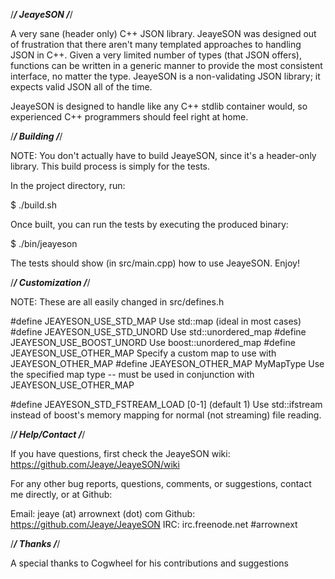 /***************/
    JeayeSON
/***************/

A very sane (header only) C++ JSON library. JeayeSON was designed out of 
frustration that there aren't many templated approaches to handling JSON
in C++. Given a very limited number of types (that JSON offers), functions
can be written in a generic manner to provide the most consistent
interface, no matter the type. JeayeSON is a non-validating JSON library;
it expects valid JSON all of the time.

JeayeSON is designed to handle like any C++ stdlib container would, so
experienced C++ programmers should feel right at home.

/***************/
    Building
/***************/

NOTE: You don't actually have to build JeayeSON, since it's a header-only
library. This build process is simply for the tests.

In the project directory, run:

  $ ./build.sh
  
Once built, you can run the tests by executing the produced binary:

  $ ./bin/jeayeson
  
The tests should show (in src/main.cpp) how to use JeayeSON. Enjoy!

/***************/
  Customization
/***************/

NOTE: These are all easily changed in src/defines.h

#define JEAYESON_USE_STD_MAP
  Use std::map (ideal in most cases)
#define JEAYESON_USE_STD_UNORD
  Use std::unordered_map
#define JEAYESON_USE_BOOST_UNORD
  Use boost::unordered_map
#define JEAYESON_USE_OTHER_MAP
  Specify a custom map to use with JEAYESON_OTHER_MAP
#define JEAYESON_OTHER_MAP MyMapType
  Use the specified map type -- must be used in conjunction with JEAYESON_USE_OTHER_MAP

#define JEAYESON_STD_FSTREAM_LOAD [0-1] (default 1)
  Use std::ifstream instead of boost's memory mapping for normal (not streaming) file reading.

/***************/
  Help/Contact
/***************/

If you have questions, first check the JeayeSON wiki: https://github.com/Jeaye/JeayeSON/wiki

For any other bug reports, questions, comments, or suggestions, contact me directly, or at Github:

Email: jeaye (at) arrownext (dot) com
Github: https://github.com/Jeaye/JeayeSON
IRC: irc.freenode.net #arrownext

/***************/
     Thanks
/***************/

A special thanks to Cogwheel for his contributions and suggestions

